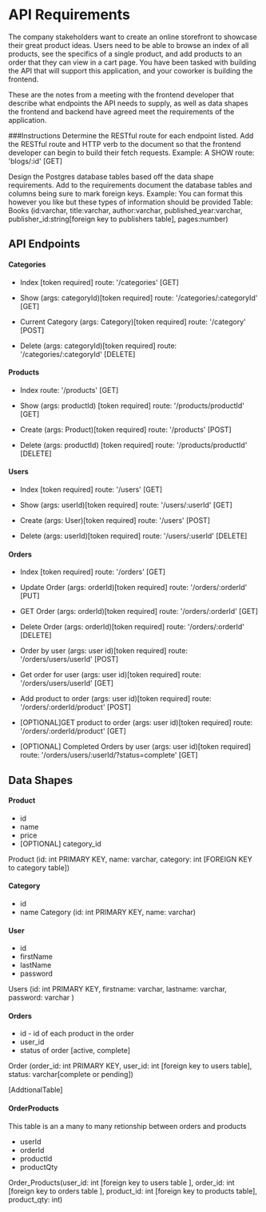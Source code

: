 # API Requirements
The company stakeholders want to create an online storefront to showcase their great product ideas. Users need to be able to browse an index of all products, see the specifics of a single product, and add products to an order that they can view in a cart page. You have been tasked with building the API that will support this application, and your coworker is building the frontend.

These are the notes from a meeting with the frontend developer that describe what endpoints the API needs to supply, as well as data shapes the frontend and backend have agreed meet the requirements of the application. 

###Instructions
Determine the RESTful route for each endpoint listed. Add the RESTful route and HTTP verb to the document so that the frontend developer can begin to build their fetch requests.
Example: A SHOW route: 'blogs/:id' [GET]

Design the Postgres database tables based off the data shape requirements. Add to the requirements document the database tables and columns being sure to mark foreign keys.
Example: You can format this however you like but these types of information should be provided Table: Books (id:varchar, title:varchar, author:varchar, published_year:varchar, publisher_id:string[foreign key to publishers table], pages:number)


## API Endpoints

#### Categories
- Index [token required]
  route: '/categories' [GET]

- Show (args: categoryId)[token required]
  route: '/categories/:categoryId' [GET] 

- Current Category (args: Category)[token required]
  route: '/category' [POST]

- Delete (args: categoryId)[token required]
  route: '/categories/:categoryId' [DELETE] 

#### Products
- Index 
  route: '/products' [GET]

- Show (args: productId) [token required]
  route: '/products/productId' [GET]

- Create (args: Product)[token required]
  route: '/products' [POST]


- Delete (args: productId) [token required]
  route: '/products/productId' [DELETE]

#### Users
- Index [token required]
  route: '/users' [GET]

- Show (args: userId)[token required]
  route: '/users/:userId' [GET] 

- Create (args: User)[token required]
  route: '/users' [POST]

- Delete (args: userId)[token required]
  route: '/users/:userId' [DELETE] 


#### Orders
- Index [token required]
  route: '/orders' [GET]

- Update Order (args: orderId)[token required]
  route: '/orders/:orderId' [PUT]

- GET Order (args: orderId)[token required]
  route: '/orders/:orderId' [GET]

- Delete Order (args: orderId)[token required]
  route: '/orders/:orderId' [DELETE]

- Order by user (args: user id)[token required]
  route: '/orders/users/userId' [POST]

- Get order for user (args: user id)[token required]
  route: '/orders/users/userId' [GET]

- Add product to order (args: user id)[token required]
  route: '/orders/:orderId/product' [POST]

- [OPTIONAL]GET product to order (args: user id)[token required]
  route: '/orders/:orderId/product' [GET]


- [OPTIONAL] Completed Orders by user (args: user id)[token required]
  route: '/orders/users/:userId/?status=complete' [GET]



## Data Shapes
#### Product
-  id
- name
- price
- [OPTIONAL] category_id

Product (id: int PRIMARY KEY, name: varchar, category: int [FOREIGN KEY to category table])

#### Category
- id
- name
Category (id: int PRIMARY KEY, name: varchar)


#### User
- id
- firstName
- lastName
- password

Users (id: int PRIMARY KEY, firstname: varchar, lastname: varchar, password: varchar )

#### Orders
- id - id of each product in the order
- user_id
- status of order [active, complete]

Order (order_id: int PRIMARY KEY, user_id: int [foreign key to users table], status: varchar[complete or pending])


[AddtionalTable] 
#### OrderProducts
This table is an a many to many  retionship between orders and products
 - userId
 - orderId
 - productId
 - productQty

Order_Products(user_id: int [foreign key to users table ], order_id: int [foreign key to orders table ], product_id: int [foreign key to products table], product_qty: int)


